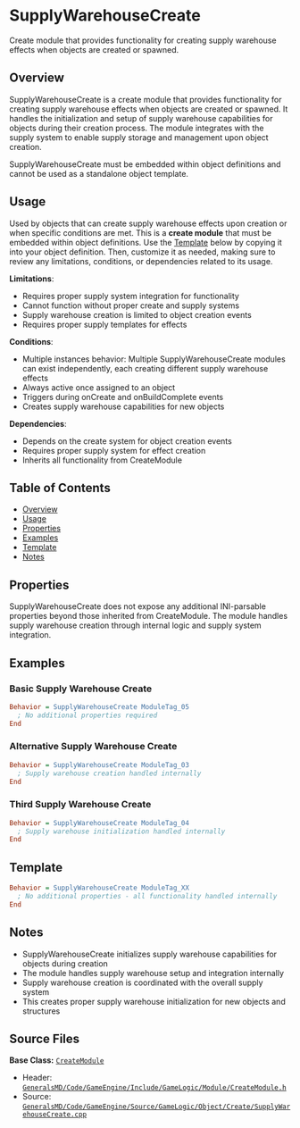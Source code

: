 # SupplyWarehouseCreate

Create module that provides functionality for creating supply warehouse effects when objects are created or spawned.

## Overview

SupplyWarehouseCreate is a create module that provides functionality for creating supply warehouse effects when objects are created or spawned. It handles the initialization and setup of supply warehouse capabilities for objects during their creation process. The module integrates with the supply system to enable supply storage and management upon object creation.

SupplyWarehouseCreate must be embedded within object definitions and cannot be used as a standalone object template.

## Usage

Used by objects that can create supply warehouse effects upon creation or when specific conditions are met. This is a **create module** that must be embedded within object definitions. Use the [Template](#template) below by copying it into your object definition. Then, customize it as needed, making sure to review any limitations, conditions, or dependencies related to its usage.

**Limitations**:
- Requires proper supply system integration for functionality
- Cannot function without proper create and supply systems
- Supply warehouse creation is limited to object creation events
- Requires proper supply templates for effects

**Conditions**:
- Multiple instances behavior: Multiple SupplyWarehouseCreate modules can exist independently, each creating different supply warehouse effects
- Always active once assigned to an object
- Triggers during onCreate and onBuildComplete events
- Creates supply warehouse capabilities for new objects

**Dependencies**:
- Depends on the create system for object creation events
- Requires proper supply system for effect creation
- Inherits all functionality from CreateModule

## Table of Contents

- [Overview](#overview)
- [Usage](#usage)
- [Properties](#properties)
- [Examples](#examples)
- [Template](#template)
- [Notes](#notes)

## Properties

SupplyWarehouseCreate does not expose any additional INI-parsable properties beyond those inherited from CreateModule. The module handles supply warehouse creation through internal logic and supply system integration.

## Examples

### Basic Supply Warehouse Create
```ini
Behavior = SupplyWarehouseCreate ModuleTag_05
  ; No additional properties required
End
```

### Alternative Supply Warehouse Create
```ini
Behavior = SupplyWarehouseCreate ModuleTag_03
  ; Supply warehouse creation handled internally
End
```

### Third Supply Warehouse Create
```ini
Behavior = SupplyWarehouseCreate ModuleTag_04
  ; Supply warehouse initialization handled internally
End
```

## Template

```ini
Behavior = SupplyWarehouseCreate ModuleTag_XX
  ; No additional properties - all functionality handled internally
End
```

## Notes

- SupplyWarehouseCreate initializes supply warehouse capabilities for objects during creation
- The module handles supply warehouse setup and integration internally
- Supply warehouse creation is coordinated with the overall supply system
- This creates proper supply warehouse initialization for new objects and structures

## Source Files

**Base Class:** [`CreateModule`](../../GeneralsMD/Code/GameEngine/Include/GameLogic/Module/CreateModule.h)

- Header: [`GeneralsMD/Code/GameEngine/Include/GameLogic/Module/CreateModule.h`](../../GeneralsMD/Code/GameEngine/Include/GameLogic/Module/CreateModule.h)
- Source: [`GeneralsMD/Code/GameEngine/Source/GameLogic/Object/Create/SupplyWarehouseCreate.cpp`](../../GeneralsMD/Code/GameEngine/Source/GameLogic/Object/Create/SupplyWarehouseCreate.cpp)
